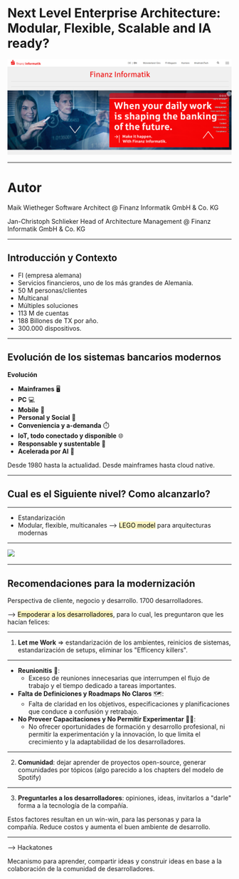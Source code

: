 # Next Level Enterprise Architecture: Modular, Flexible, Scalable and IA ready?

![](../../images/fi_logo.png)

---

# Autor

Maik Wietheger
Software Architect @ Finanz Informatik GmbH & Co. KG

Jan-Christoph Schlieker
Head of Architecture Management @ Finanz Informatik GmbH & Co. KG

---

## Introducción y Contexto

 - FI (empresa alemana)
 - Servicios financieros, uno de los más grandes de Alemania.
 - 50 M personas/clientes
 - Multicanal
 - Múltiples soluciones
 - 113 M de cuentas
 - 188 Billones de TX por año.
 - 300.000 dispositivos.

---

## Evolución de los sistemas bancarios modernos

**Evolución**

- **Mainframes** 🖥️
- **PC** 💻
- **Mobile** 📱
- **Personal y Social** 👥
- **Conveniencia y a-demanda** ⏱️
- **IoT, todo conectado y disponible** 🌐
- **Responsable y sustentable** 🌱
- **Acelerada por AI** 🤖

Desde 1980 hasta la actualidad. Desde mainframes hasta cloud native.

---

## Cual es el Siguiente nivel? Como alcanzarlo?

---

 - Estandarización
 - Modular, flexible, multicanales
--> <mark style="background: #FFF3A3A6;">LEGO model</mark> para arquitecturas modernas

---

![](lego_model_modern_architecture.png)

---

## Recomendaciones para la modernización

Perspectiva de cliente, negocio y desarrollo.
1700 desarrolladores.

--> <mark style="background: #FFF3A3A6;">Empoderar a los desarrolladores</mark>, para lo cual, les preguntaron que les hacían felices:

---

 1. **Let me Work** => estandarización de los ambientes, reinicios de sistemas, estandarización de setups, eliminar los "Efficency killers".

---

- **Reunionitis** 📅:
    - Exceso de reuniones innecesarias que interrumpen el flujo de trabajo y el tiempo dedicado a tareas importantes.
- **Falta de Definiciones y Roadmaps No Claros** 🗺️:
    - Falta de claridad en los objetivos, especificaciones y planificaciones que conduce a confusión y retrabajo.
- **No Proveer Capacitaciones y No Permitir Experimentar** 🚫🧪:
    - No ofrecer oportunidades de formación y desarrollo profesional, ni permitir la experimentación y la innovación, lo que limita el crecimiento y la adaptabilidad de los desarrolladores.

---

 2. **Comunidad**: dejar aprender de proyectos open-source, generar comunidades por tópicos (algo parecido a los chapters del modelo de Spotify)

---

 3. **Preguntarles a los desarrolladores**: opiniones, ideas, invitarlos a "darle" forma a la tecnología de la compañía.


Estos factores resultan en un win-win, para las personas y para la compañía. Reduce costos y aumenta el buen ambiente de desarrollo.

---

--> Hackatones

Mecanismo para aprender, compartir ideas y construir ideas en base a la colaboración de la comunidad de desarrolladores.
